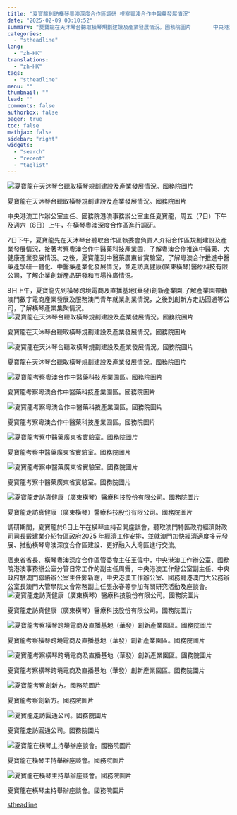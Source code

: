 ```yaml
---
title: "夏寶龍到訪橫琴粵澳深度合作區調研 視察粵澳合作中醫藥發展情況"
date: "2025-02-09 00:10:52"
summary: "夏寶龍在天沐琴台聽取橫琴規劃建設及產業發展情況。國務院圖片       中央港澳工作辦公室主..."
categories:
  - "stheadline"
lang:
  - "zh-HK"
translations:
  - "zh-HK"
tags:
  - "stheadline"
menu: ""
thumbnail: ""
lead: ""
comments: false
authorbox: false
pager: true
toc: false
mathjax: false
sidebar: "right"
widgets:
  - "search"
  - "recent"
  - "taglist"
---
```


![夏寶龍在天沐琴台聽取橫琴規劃建設及產業發展情況。國務院圖片](https://image.stheadline.com/f/680p0/0x0/100/none/498341833b7d63f35ab9346bd076a2af/stheadline/inewsmedia/20250208/_2025020823593850732.jpg)

夏寶龍在天沐琴台聽取橫琴規劃建設及產業發展情況。國務院圖片




中央港澳工作辦公室主任、國務院港澳事務辦公室主任夏寶龍，周五（7日）下午及週六（8日）上午，在橫琴粵澳深度合作區進行調研。

7日下午，夏寶龍先在天沐琴台聽取合作區執委會負責人介紹合作區規劃建設及產業發展情況，接著考察粵澳合作中醫藥科技產業園，了解粵澳合作推進中醫藥、大健康產業發展情況。之後，夏寶龍到中醫藥廣東省實驗室，了解粵澳合作推進中醫藥產學研一體化、中醫藥產業化發展情況，並走訪真健康(廣東橫琴)醫療科技有限公司，了解企業創新產品研發和市場推廣情況。

8日上午，夏寶龍先到橫琴跨境電商及直播基地(華發)創新產業園,了解產業園帶動澳門數字電商產業發展及服務澳門青年就業創業情況，之後到創新方走訪圓通等公司，了解橫琴產業集聚情況。
 ![夏寶龍在天沐琴台聽取橫琴規劃建設及產業發展情況。國務院圖片](https://image.hkhl.hk/f/1024p0/0x0/100/none/9d8d5434d003d756d2a6b42e546568bf/2025-02/W020250208784207835197_ORIGIN.jpg)


夏寶龍在天沐琴台聽取橫琴規劃建設及產業發展情況。國務院圖片



 ![夏寶龍在天沐琴台聽取橫琴規劃建設及產業發展情況。國務院圖片](https://image.hkhl.hk/f/1024p0/0x0/100/none/966212452703c584eb5f0eb83f41f74e/2025-02/W020250208784209903537_ORIGIN.jpg)


夏寶龍在天沐琴台聽取橫琴規劃建設及產業發展情況。國務院圖片



 ![夏寶龍考察粵澳合作中醫藥科技產業園區。國務院圖片](https://image.hkhl.hk/f/1024p0/0x0/100/none/f89b32383bccf6ba40c4c15736c6cdc3/2025-02/W020250208784211814865_ORIGIN.jpg)


夏寶龍考察粵澳合作中醫藥科技產業園區。國務院圖片



 ![夏寶龍考察粵澳合作中醫藥科技產業園區。國務院圖片](https://image.hkhl.hk/f/1024p0/0x0/100/none/0ea0752d4e8304616e1da8fc381b27b9/2025-02/W020250208784213690546_ORIGIN.jpg)


夏寶龍考察粵澳合作中醫藥科技產業園區。國務院圖片



 ![夏寶龍考察中醫藥廣東省實驗室。國務院圖片](https://image.hkhl.hk/f/1024p0/0x0/100/none/81f70d0368a7212e8f0c3675ba8a3cbb/2025-02/W020250208784215254613_ORIGIN.jpg)


夏寶龍考察中醫藥廣東省實驗室。國務院圖片



 ![夏寶龍考察中醫藥廣東省實驗室。國務院圖片](https://image.hkhl.hk/f/1024p0/0x0/100/none/42ee76615375db94da0ff8296d8984d3/2025-02/W020250208784216514155_ORIGIN.jpg)


夏寶龍考察中醫藥廣東省實驗室。國務院圖片



 ![夏寶龍走訪真健康（廣東橫琴）醫療科技股份有限公司。國務院圖片](https://image.hkhl.hk/f/1024p0/0x0/100/none/b248ca48ec5b255cea62363d579a7f23/2025-02/W020250208784218358801_ORIGIN.jpg)


夏寶龍走訪真健康（廣東橫琴）醫療科技股份有限公司。國務院圖片




調研期間，夏寶龍於8日上午在橫琴主持召開座談會，聽取澳門特區政府經濟財政司司長戴建業介紹特區政府2025 年經濟工作安排，並就澳門加快經濟適度多元發展、推動橫琴粵澳深度合作區建設、更好融入大灣區進行交流。

廣東省省長、橫琴粵澳深度合作區管委會主任王偉中，中央港澳工作辦公室、國務院港澳事務辦公室分管日常工作的副主任周霽，中央港澳工作辦公室副主任、中央政府駐澳門聯絡辦公室主任鄭新聰，中央港澳工作辦公室、國務廳港澳門大公務辦公室長澳門大管學院文會常務副主任張永春等參加有關研究活動及座談會。
 ![夏寶龍走訪真健康（廣東橫琴）醫療科技股份有限公司。國務院圖片](https://image.hkhl.hk/f/1024p0/0x0/100/none/ecbfc1b0e6d30d2ada593d6c36357fd5/2025-02/W020250208784220407708_ORIGIN.jpg)


夏寶龍走訪真健康（廣東橫琴）醫療科技股份有限公司。國務院圖片



 ![夏寶龍考察橫琴跨境電商及直播基地（華發）創新產業園區。國務院圖片](https://image.hkhl.hk/f/1024p0/0x0/100/none/d4bc220ab5d6c016a09beb3c4bde7660/2025-02/W020250208784224002305_ORIGIN.jpg)


夏寶龍考察橫琴跨境電商及直播基地（華發）創新產業園區。國務院圖片



 ![夏寶龍考察橫琴跨境電商及直播基地（華發）創新產業園區。國務院圖片](https://image.hkhl.hk/f/1024p0/0x0/100/none/fa1960132770c76f8b1dbd78d9a060cf/2025-02/W020250208784225943848_ORIGIN.jpg)


夏寶龍考察橫琴跨境電商及直播基地（華發）創新產業園區。國務院圖片



 ![夏寶龍考察創新方。國務院圖片](https://image.hkhl.hk/f/1024p0/0x0/100/none/cd8e2c1624f2a4bb194a33093c2ae779/2025-02/W020250208784227982875_ORIGIN.jpeg)


夏寶龍考察創新方。國務院圖片



 ![夏寶龍走訪圓通公司。國務院圖片](https://image.hkhl.hk/f/1024p0/0x0/100/none/304cd6dda571b5492c03421f4d9827fd/2025-02/W020250208784229853975_ORIGIN.jpeg)


夏寶龍走訪圓通公司。國務院圖片



 ![夏寶龍在橫琴主持舉辦座談會。國務院圖片](https://image.hkhl.hk/f/1024p0/0x0/100/none/7d02415a8c9227d786c96550d4d59415/2025-02/W020250208784232166923_ORIGIN.jpg)


夏寶龍在橫琴主持舉辦座談會。國務院圖片



 ![夏寶龍在橫琴主持舉辦座談會。國務院圖片](https://image.hkhl.hk/f/1024p0/0x0/100/none/705500bd38642cd12e0a57e8be2187d9/2025-02/W020250208784234862280_ORIGIN.jpg)


夏寶龍在橫琴主持舉辦座談會。國務院圖片

[stheadline](https://std.stheadline.com/realtime/article/2051647/即時-港聞-夏寶龍到訪橫琴粵澳深度合作區調研-視察粵澳合作中醫藥發展情況)
